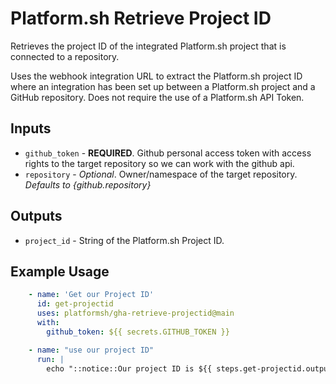 # Platform.sh Retrieve Project ID

Retrieves the project ID of the integrated Platform.sh project that is connected to a repository. 

Uses the webhook integration URL to extract the Platform.sh project ID where an integration has been set up between a 
Platform.sh project and a GitHub repository. Does not require the use of a Platform.sh API Token.

## Inputs
* `github_token` - **REQUIRED**. Github personal access token with access rights to the target repository so we can work with the github api.
* `repository` - _Optional_. Owner/namespace of the target repository. _Defaults to {github.repository}_

## Outputs
* `project_id` - String of the Platform.sh Project ID. 
## Example Usage
```yaml
    - name: 'Get our Project ID'
      id: get-projectid
      uses: platformsh/gha-retrieve-projectid@main
      with:
        github_token: ${{ secrets.GITHUB_TOKEN }}

    - name: "use our project ID"
      run: |
        echo "::notice::Our project ID is ${{ steps.get-projectid.output.project_id }}"
```

